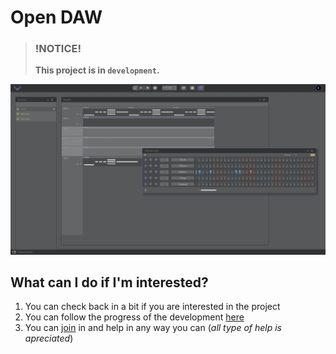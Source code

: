
# Open DAW

> ### !NOTICE!  
> **This project is in `development`.**  

[![preview](./.github/preview.png)]()

## What can I do if I'm interested?
1. You can check back in a bit if you are interested in the project
2. You can follow the progress of the development [here]()
3. You can [join]() in and help in any way you can (_all type of help is apreciated_)
